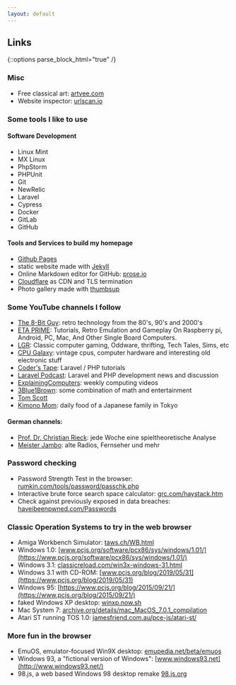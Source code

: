 ```yaml
---
layout: default
---
```


## Links

{::options parse_block_html="true" /}

<section>

### Misc
 * Free classical art: [artvee.com](https://artvee.com)
 * Website inspector: [urlscan.io](https://urlscan.io)

### Some tools I like to use

#### Software Development
 * Linux Mint
 * MX Linux
 * PhpStorm
 * PHPUnit
 * Git
 * NewRelic
 * Laravel
 * Cypress
 * Docker
 * GitLab
 * GitHub

#### Tools and Services to build my homepage
 * [Github Pages](https://pages.github.com)
 * static website made with [Jekyll](https://jekyllrb.com)
 * Online Markdown editor for GitHub: [prose.io](https://prose.io)
 * [Cloudflare](https://www.cloudflare.com) as CDN and TLS termination
 * Photo gallery made with [thumbsup](https://thumbsup.github.io)

### Some YouTube channels I follow
 * [The 8-Bit Guy](https://www.youtube.com/user/adric22): retro technology from the 80's, 90's and 2000's
 * [ETA PRIME](https://www.youtube.com/channel/UC_0CVCfC_3iuHqmyClu59Uw): Tutorials, Retro Emulation and Gameplay On Raspberry pi, Android, PC, Mac, And Other Single Board Computers.
 * [LGR](https://www.youtube.com/c/Lazygamereviews/about): Classic computer gaming, Oddware, thrifting, Tech Tales, Sims, etc
 * [CPU Galaxy](https://www.youtube.com/channel/UC2H-q9ZkIEwdNazdCZJTdsg):  vintage cpus, computer hardware and interesting old electronic stuff
 * [Coder's Tape](https://www.youtube.com/channel/UCQI-Ym2rLZx52vEoqlPQMdg): Laravel / PHP tutorials
 * [Laravel Podcast](https://www.youtube.com/channel/UCfSLACOAW4GPMis9oTZtbpQ): Laravel and PHP development news and discussion
 * [ExplainingComputers](https://www.youtube.com/channel/UCbiGcwDWZjz05njNPrJU7jA): weekly computing videos
 * [3Blue1Brown](https://www.youtube.com/channel/UCYO_jab_esuFRV4b17AJtAw): some combination of math and entertainment
 * [Tom Scott](https://www.youtube.com/channel/UCBa659QWEk1AI4Tg--mrJ2A)
 * [Kimono Mom](https://www.youtube.com/c/KimonoMom/featured): daily food of a Japanese family in Tokyo

#### German channels:
 * [Prof. Dr. Christian Rieck](https://www.youtube.com/channel/UCSExr_QUT6h-4sGW5hGjrCA):  jede Woche eine spieltheoretische Analyse
 * [Meister Jambo](https://www.youtube.com/channel/UCpMLyI_afhnSJ4x3ORykizg): alte Radios, Fernseher und mehr

### Password checking
 * Password Strength Test in the browser: [rumkin.com/tools/password/passchk.php](http://rumkin.com/tools/password/passchk.php)
 * Interactive brute force search space calculator: [grc.com/haystack.htm](https://www.grc.com/haystack.htm)
 * Check against previously exposed in data breaches: [haveibeenpwned.com/Passwords](https://haveibeenpwned.com/Passwords)

### Classic Operation Systems to try in the web browser

 * Amiga Workbench Simulator: [taws.ch/WB.html](https://taws.ch/WB.html)
 * Windows 1.0: [www.pcjs.org/software/pcx86/sys/windows/1.01/](https://www.pcjs.org/software/pcx86/sys/windows/1.01/)
 * Windows 3.1: [classicreload.com/win3x-windows-31.html](https://classicreload.com/win3x-windows-31.html)
 * Windows 3.1 with CD-ROM: [www.pcjs.org/blog/2019/05/31](https://www.pcjs.org/blog/2019/05/31)
 * Windows 95: [https://www.pcjs.org/blog/2015/09/21/](https://www.pcjs.org/blog/2015/09/21/)
 * faked Windows XP desktop: [winxp.now.sh](https://winxp.now.sh)
 * Mac System 7: [archive.org/details/mac_MacOS_7.0.1_compilation](https://archive.org/details/mac_MacOS_7.0.1_compilation)
 * Atari ST running TOS 1.0: [jamesfriend.com.au/pce-js/atari-st/](https://jamesfriend.com.au/pce-js/atari-st/)

### More fun in the browser
 * EmuOS, emulator-focused Win9X desktop: [emupedia.net/beta/emuos](https://emupedia.net/beta/emuos/)
 * Windows 93, a "fictional version of Windows": [www.windows93.net](http://www.windows93.net/)
 * 98.js, a web based Windows 98 desktop remake [98.js.org](https://98.js.org)

</section>
